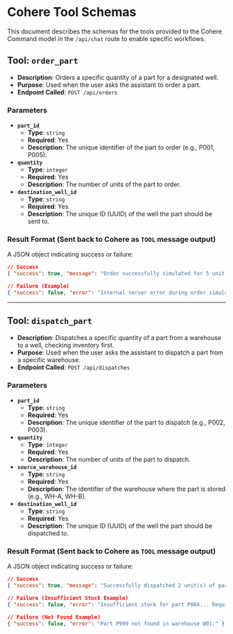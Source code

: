 # Cohere Tool Schemas

This document describes the schemas for the tools provided to the Cohere Command model in the `/api/chat` route to enable specific workflows.

## Tool: `order_part`

- **Description**: Orders a specific quantity of a part for a designated well.
- **Purpose**: Used when the user asks the assistant to order a part.
- **Endpoint Called**: `POST /api/orders`

### Parameters

- **`part_id`**
  - **Type**: `string`
  - **Required**: Yes
  - **Description**: The unique identifier of the part to order (e.g., P001, P005).
- **`quantity`**
  - **Type**: `integer`
  - **Required**: Yes
  - **Description**: The number of units of the part to order.
- **`destination_well_id`**
  - **Type**: `string`
  - **Required**: Yes
  - **Description**: The unique ID (UUID) of the well the part should be sent to.

### Result Format (Sent back to Cohere as `TOOL` message output)

A JSON object indicating success or failure:

```json
// Success
{ "success": true, "message": "Order successfully simulated for 5 unit(s) of part P001..." }

// Failure (Example)
{ "success": false, "error": "Internal server error during order simulation" }
```

---

## Tool: `dispatch_part`

- **Description**: Dispatches a specific quantity of a part from a warehouse to a well, checking inventory first.
- **Purpose**: Used when the user asks the assistant to dispatch a part from a specific warehouse.
- **Endpoint Called**: `POST /api/dispatches`

### Parameters

- **`part_id`**
  - **Type**: `string`
  - **Required**: Yes
  - **Description**: The unique identifier of the part to dispatch (e.g., P002, P003).
- **`quantity`**
  - **Type**: `integer`
  - **Required**: Yes
  - **Description**: The number of units of the part to dispatch.
- **`source_warehouse_id`**
  - **Type**: `string`
  - **Required**: Yes
  - **Description**: The identifier of the warehouse where the part is stored (e.g., WH-A, WH-B).
- **`destination_well_id`**
  - **Type**: `string`
  - **Required**: Yes
  - **Description**: The unique ID (UUID) of the well the part should be dispatched to.

### Result Format (Sent back to Cohere as `TOOL` message output)

A JSON object indicating success or failure:

```json
// Success
{ "success": true, "message": "Successfully dispatched 2 unit(s) of part P002... New stock: 5." }

// Failure (Insufficient Stock Example)
{ "success": false, "error": "Insufficient stock for part P004... Required: 1, Available: 0." }

// Failure (Not Found Example)
{ "success": false, "error": "Part P999 not found in warehouse W01." }
``` 